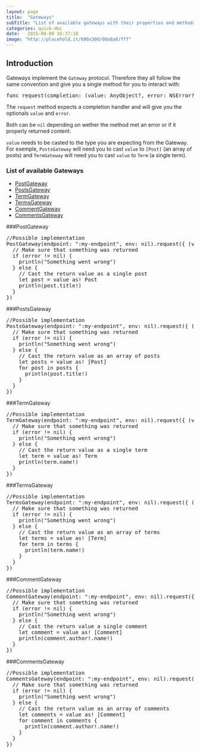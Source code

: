 ```yaml
---
layout: page
title:  "Gateways"
subTitle: "List of available gateways with their properties and methods."
categories: quick-doc
date:   2015-08-08 16:37:18
image: "http://placehold.it/600x300/00a8a8/fff"
---
```


## Introduction

Gateways implement the `Gateway` protocol. Therefore they all follow the same convention and give you a single method for you to interact with:

<pre class="prettyprint">
func request(completion: (value: AnyObject?, error: NSError?) -> Void)
</pre>

The `request` method expects a completion handler and will give you the optionals `value` and `error`.

Both can be `nil` depending on wether the method met an error or if it properly returned content.

`value` needs to be casted to the type you are expecting from the Gateway.<br>For exemple, `PostsGateway` will need you to cast `value` to `[Post]` (an array of posts) and `TermGateway` will need you to cast `value` to `Term` (a single term).

### List of available Gateways

- [PostGateway](#PostGateway)
- [PostsGateway](#PostsGateway)
- [TermGateway](#TermGateway)
- [TermsGateway](#TermsGateway)
- [CommentGateway](#CommentGateway)
- [CommentsGateway](#CommentsGateway)



<a name="PostGateway"></a>

###PostGateway
<pre class="prettyprint">
//Possible implementation
PostGateway(endpoint: ":my-endpoint", env: nil).request({ (value: AnyObject?, error: NSError?) -> Void in
  // Make sure that something was returned
  if (error != nil) {
    println("Something went wrong")
  } else {
    // Cast the return value as a single post
    let post = value as! Post
    println(post.title!)
  }
})
</pre>

<a name="PostsGateway"></a>

###PostsGateway
<pre class="prettyprint">
//Possible implementation
PostsGateway(endpoint: ":my-endpoint", env: nil).request({ (value: AnyObject?, error: NSError?) -> Void in
  // Make sure that something was returned
  if (error != nil) {
    println("Something went wrong")
  } else {
    // Cast the return value as an array of posts
    let posts = value as! [Post]
    for post in posts {
      println(post.title!)
    }
  }
})
</pre>

<a name="TermGateway"></a>

###TermGateway
<pre class="prettyprint">
//Possible implementation
TermGateway(endpoint: ":my-endpoint", env: nil).request({ (value: AnyObject?, error: NSError?) -> Void in
  // Make sure that something was returned
  if (error != nil) {
    println("Something went wrong")
  } else {
    // Cast the return value as a single term
    let term = value as! Term
    println(term.name!)
  }
})
</pre>

<a name="TermsGateway"></a>

###TermsGateway
<pre class="prettyprint">
//Possible implementation
TermsGateway(endpoint: ":my-endpoint", env: nil).request({ (value: AnyObject?, error: NSError?) -> Void in
  // Make sure that something was returned
  if (error != nil) {
    println("Something went wrong")
  } else {
    // Cast the return value as an array of terms
    let terms = value as! [Term]
    for term in terms {
      println(term.name!)
    }
  }
})
</pre>

<a name="CommentGateway"></a>

###CommentGateway
<pre class="prettyprint">
//Possible implementation
CommentGateway(endpoint: ":my-endpoint", env: nil).request({ (value: AnyObject?, error: NSError?) -> Void in
  // Make sure that something was returned
  if (error != nil) {
    println("Something went wrong")
  } else {
    // Cast the return value a single comment
    let comment = value as! [Comment]
    println(comment.author!.name!)
  }
})
</pre>

<a name="CommentsGateway"></a>

###CommentsGateway
<pre class="prettyprint">
//Possible implementation
CommentsGateway(endpoint: ":my-endpoint", env: nil).request({ (value: AnyObject?, error: NSError?) -> Void in
  // Make sure that something was returned
  if (error != nil) {
    println("Something went wrong")
  } else {
    // Cast the return value as an array of comments
    let comments = value as! [Comment]
    for comment in comments {
      println(comment.author!.name!)
    }
  }
})
</pre>
